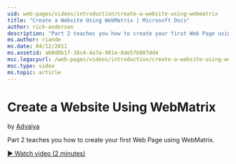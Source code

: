 ```yaml
---
uid: web-pages/videos/introduction/create-a-website-using-webmatrix
title: "Create a Website Using WebMatrix | Microsoft Docs"
author: rick-anderson
description: "Part 2 teaches you how to create your first Web Page using WebMatrix."
ms.author: riande
ms.date: 04/12/2011
ms.assetid: a60d0b1f-38c4-4a7a-901e-8de57b087dd4
msc.legacyurl: /web-pages/videos/introduction/create-a-website-using-webmatrix
msc.type: video
ms.topic: article
---
```

# Create a Website Using WebMatrix

by [Advaiya](https://twitter.com/Advaiyasolns)

Part 2 teaches you how to create your first Web Page using WebMatrix.

[&#9654; Watch video (2 minutes)](https://channel9.msdn.com/Blogs/ASP-NET-Site-Videos/create-a-website-using-webmatrix)
